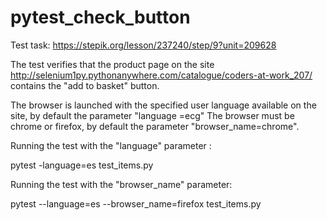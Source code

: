 # pytest_check_button

Test task: https://stepik.org/lesson/237240/step/9?unit=209628

The test verifies that the product page on the site
http://selenium1py.pythonanywhere.com/catalogue/coders-at-work_207/ 
contains the "add to basket" button.

The browser is launched with the specified user language available on the site,
by default the parameter "language =ecg"
The browser must be chrome or firefox, by default the parameter "browser_name=chrome".

Running the test with the "language" parameter :

pytest -language=es test_items.py

Running the test with the "browser_name" parameter:

pytest --language=es --browser_name=firefox test_items.py
